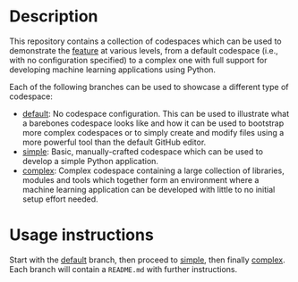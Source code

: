 # Description

This repository contains a collection of codespaces which can be used to demonstrate the
[feature](https://github.com/features/codespaces) at various levels, from a default codespace (i.e.,
with no configuration specified) to a complex one with full support for developing machine learning
applications using Python.

Each of the following branches can be used to showcase a different type of codespace:

- [default](https://github.com/DemoOrgGHECDaveBurnisonMS/codespaces-demo-python/tree/default): No codespace
  configuration. This can be used to illustrate what a barebones codespace looks like and how it can
  be used to bootstrap more complex codespaces or to simply create and modify files using a more
  powerful tool than the default GitHub editor.
- [simple](https://github.com/DemoOrgGHECDaveBurnisonMS/codespaces-demo-python/tree/simple): Basic, manually-crafted
  codespace which can be used to develop a simple Python application.
- [complex](https://github.com/DemoOrgGHECDaveBurnisonMS/codespaces-demo-python/tree/complex):
  Complex codespace containing a large collection of libraries, modules and tools which together
  form an environment where a machine learning application can be developed with little to no
  initial setup effort needed.

# Usage instructions

Start with the [default](https://github.com/DemoOrgGHECDaveBurnisonMS/codespaces-demo-python/tree/default) branch,
then proceed to [simple](https://github.com/DemoOrgGHECDaveBurnisonMS/codespaces-demo-python/tree/simple), then
finally [complex](https://github.com/DemoOrgGHECDaveBurnisonMS/codespaces-demo-python/tree/complex). Each branch
will contain a `README.md` with further instructions.